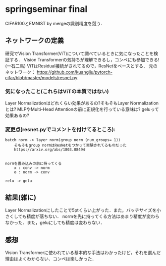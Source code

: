 # springseminar final

CIFAR100とEMNIST by mergeの識別精度を競う．

## ネットワークの定義

研究でVision Transformer(ViT)について調べているときに気になったことを検証する．
    Vision Transformerの気持ちが理解できるし，コンペにも参加できる! (一石二鳥)
ViTはResidual接続がされてるので，ResNetをベースとする．
元のネットワーク：
https://github.com/kuangliu/pytorch-cifar/blob/master/models/resnet.py

### 気になったこと(これらはViTの本質ではない)
Layer Normalizationはどれくらい効果があるの?そもそもLayer Normalizationとは?
MLPやMulti-Head Attentionの前に正規化を行っている意味は?
geluって効果あるの?


### 変更点(resnet.pyでコメントを付けてるところ):
    batch norm -> layer norm(group norm (num_groups= 1))
        そもそもgroup normはResNetをつかって実験されてるものだった
        https://arxiv.org/abs/1803.08494


    normを畳み込みの前に持ってくる
        x : conv -> norm
        o : norm -> conv

    relu -> gelu

## 結果(雑に)
Layer Normalizationにしたことで5ptくらい上がった．また，バッチサイズを小さくしても精度が落ちない．
normを先に持ってくる方法はあまり精度が変わらなかった．また，geluにしても精度は変わらない．

## 感想
Vision Transformerに使われている基本的な手法はわかったけど，それを選んだ理由はよくわからない．コンペは楽しかった．
